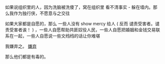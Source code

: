 
如果说组织里的人，因为洗脑被洗傻了，窝在组织里 看不清事实 - 躲在墙内。那么我作为独行侠，不愿意与之交往

如果大家都是自愿的，那么 一些人没有 show mercy 给人 ( 反而 谴责受害者。谴责受害者诶！ ) ，一些人自愿帮助共匪奴役人民，一些人自愿把婚姻和金钱交易联系在一起，一些人自愿说一些文绉绉的话让你难堪 

我嫌弃之。 [嫌弃](https://github.com/7900ms/000nottheater_deserted_systemlibrary/blob/master/did/s-极限-嫌弃.md#嫌弃人能让我感觉很好)

那么他们都是有毒的。







